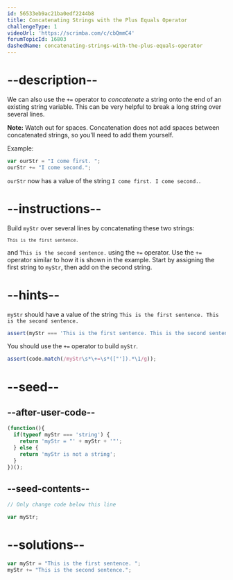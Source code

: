 ```yaml
---
id: 56533eb9ac21ba0edf2244b8
title: Concatenating Strings with the Plus Equals Operator
challengeType: 1
videoUrl: 'https://scrimba.com/c/cbQmmC4'
forumTopicId: 16803
dashedName: concatenating-strings-with-the-plus-equals-operator
---
```


# --description--

We can also use the `+=` operator to <dfn>concatenate</dfn> a string onto the end of an existing string variable. This can be very helpful to break a long string over several lines.

**Note:** Watch out for spaces. Concatenation does not add spaces between concatenated strings, so you'll need to add them yourself.

Example:

```js
var ourStr = "I come first. ";
ourStr += "I come second.";
```

`ourStr` now has a value of the string `I come first. I come second.`.

# --instructions--

Build `myStr` over several lines by concatenating these two strings: <pre><code>`This is the first sentence. `</code></pre> and `This is the second sentence.` using the `+=` operator. Use the `+=` operator similar to how it is shown in the example. Start by assigning the first string to `myStr`, then add on the second string.

# --hints--

`myStr` should have a value of the string `This is the first sentence. This is the second sentence.`

```js
assert(myStr === 'This is the first sentence. This is the second sentence.');
```

You should use the `+=` operator to build `myStr`.

```js
assert(code.match(/myStr\s*\+=\s*(["']).*\1/g));
```

# --seed--

## --after-user-code--

```js
(function(){
  if(typeof myStr === 'string') {
    return 'myStr = "' + myStr + '"';
  } else {
    return 'myStr is not a string';
  }
})();
```

## --seed-contents--

```js
// Only change code below this line

var myStr;
```

# --solutions--

```js
var myStr = "This is the first sentence. ";
myStr += "This is the second sentence.";
```
